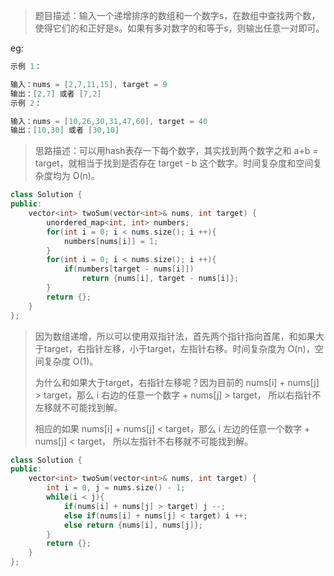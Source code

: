 > 题目描述：输入一个递增排序的数组和一个数字s，在数组中查找两个数，使得它们的和正好是s。如果有多对数字的和等于s，则输出任意一对即可。

eg:

```java
示例 1：

输入：nums = [2,7,11,15], target = 9
输出：[2,7] 或者 [7,2]
示例 2：

输入：nums = [10,26,30,31,47,60], target = 40
输出：[10,30] 或者 [30,10]
```

> 思路描述：可以用hash表存一下每个数字，其实找到两个数字之和 a+b = target，就相当于找到是否存在 target - b 这个数字。时间复杂度和空间复杂度均为 O(n)。
>

```C++
class Solution {
public:
    vector<int> twoSum(vector<int>& nums, int target) {
        unordered_map<int, int> numbers;
        for(int i = 0; i < nums.size(); i ++){
            numbers[nums[i]] = 1;
        }
        for(int i = 0; i < nums.size(); i ++){
            if(numbers[target - nums[i]]) 
                return {nums[i], target - nums[i]};
        }
        return {};
    }
};
```

> 因为数组递增，所以可以使用双指针法，首先两个指针指向首尾，和如果大于target，右指针左移，小于target，左指针右移。时间复杂度为 O(n)，空间复杂度 O(1)。
>
> 为什么和如果大于target，右指针左移呢？因为目前的 nums[i] + nums[j] > target，那么 i 右边的任意一个数字 + nums[j] > target，  所以右指针不左移就不可能找到解。
>
> 相应的如果 nums[i] + nums[j] < target，那么 i 左边的任意一个数字 + nums[j] < target，  所以左指针不右移就不可能找到解。

```C++
class Solution {
public:
    vector<int> twoSum(vector<int>& nums, int target) {
        int i = 0, j = nums.size() - 1;
        while(i < j){
            if(nums[i] + nums[j] > target) j --;
            else if(nums[i] + nums[j] < target) i ++;
            else return {nums[i], nums[j]};
        }
        return {};
    }
};
```



